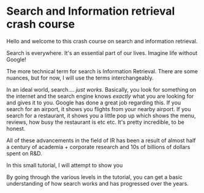 # Search and Information retrieval crash course

Hello and welcome to this crash course on search and information retrieval.

Search is everywhere. It's an essential part of our lives. Imagine life without Google!

The more technical term for search is Information Retrieval. There are some nuances, but for now, I will use the terms interchangeably.

In an ideal world, search.... _just works_. Basically, you look for something on the internet and the search engine knows _exactly_ what you are looking for and gives it to you.
Google has done a great job regarding this. If you search for an airport, it shows you flights from your nearby airport. If you search for a restaurant, it shows you a little pop up which shows the menu, reviews, how busy the restaurant is etc etc. It's pretty incredible, to be honest.
 
All of these advancements in the field of IR has been a result of almost half a century of academia + corporate research and 10s of billions of dollars spent on R&D.

In this small tutorial, I will attempt to show you 

By going through the various levels in the tutorial, you can get a basic understanding of how search works and has progressed over the years.  